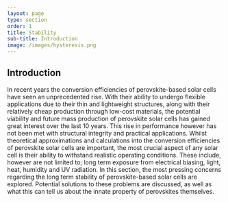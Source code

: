 ```yaml
---
layout: page
type: section
order: 1 
title: Stability
sub-title: Introduction
image: /images/hysteresis.png
---
```


## Introduction
In recent years the conversion efficiencies of perovskite-based solar cells have seen an unprecedented rise. With their ability to undergo flexible applications due to their thin and lightweight structures, along with their relatively cheap production through low-cost materials, the potential viability and future mass production of perovskite solar cells has gained great interest over the last 10 years.
This rise in performance however has not been met with structural integrity and practical applications. Whilst theoretical approximations and calculations into the conversion efficiencies of perovskite solar cells are important, the most crucial aspect of any solar cell is their ability to withstand realistic operating conditions. These include, however are not limited to; long term exposure from electrical biasing, light, heat, humidity and UV radiation.
In this section, the most pressing concerns regarding the long term stability of perovskite-based solar cells are explored. Potential solutions to these problems are discussed, as well as what this can tell us about the innate property of perovskites themselves. 

